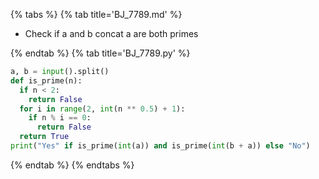 {% tabs %}
{% tab title='BJ_7789.md' %}

* Check if a and b concat a are both primes

{% endtab %}
{% tab title='BJ_7789.py' %}

```py
a, b = input().split()
def is_prime(n):
  if n < 2:
    return False
  for i in range(2, int(n ** 0.5) + 1):
    if n % i == 0:
      return False
  return True
print("Yes" if is_prime(int(a)) and is_prime(int(b + a)) else "No")
```

{% endtab %}
{% endtabs %}
